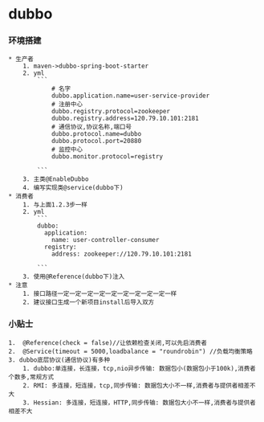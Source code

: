# dubbo
### 环境搭建
	* 生产者
		1. maven->dubbo-spring-boot-starter
		2. yml
			```
				# 名字
				dubbo.application.name=user-service-provider
				# 注册中心
				dubbo.registry.protocol=zookeeper
				dubbo.registry.address=120.79.10.101:2181
				# 通信协议,协议名称,端口号
				dubbo.protocol.name=dubbo 
				dubbo.protocol.port=20880
				# 监控中心
				dubbo.monitor.protocol=registry

			```
		3. 主类@EnableDubbo
		4. 编写实现类@service(dubbo下)
	* 消费者
		1. 与上面1.2.3步一样
		2. yml
			```
			dubbo:
			  application:
				name: user-controller-consumer
			  registry:
				address: zookeeper://120.79.10.101:2181

			```
		3. 使用@Reference(dubbo下)注入
	* 注意
		1. 接口路径一定一定一定一定一定一定一定一定一定一样
		2. 建议接口生成一个新项目install后导入双方

### 小贴士
	1.  @Reference(check = false)//让依赖检查关闭,可以先启消费者
	2.  @Service(timeout = 5000,loadbalance = "roundrobin") //负载均衡策略
	3. dubbo底层协议(通信协议)有多种
		1. dubbo:单连接，长连接，tcp,nio异步传输: 数据包小(数据包小于100k),消费者个数多,常规方式
		2. RMI: 多连接，短连接，tcp,同步传输: 数据包大小不一样,消费者与提供者相差不大
		3. Hessian: 多连接，短连接，HTTP,同步传输: 数据包大小不一样,消费者与提供者相差不大
